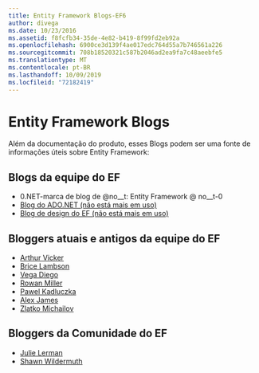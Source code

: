 ```yaml
---
title: Entity Framework Blogs-EF6
author: divega
ms.date: 10/23/2016
ms.assetid: f8fcfb34-35de-4e82-b419-8f99fd2eb92a
ms.openlocfilehash: 6900ce3d139f4ae017edc764d55a7b746561a226
ms.sourcegitcommit: 708b18520321c587b2046ad2ea9fa7c48aeebfe5
ms.translationtype: MT
ms.contentlocale: pt-BR
ms.lasthandoff: 10/09/2019
ms.locfileid: "72182419"
---
```

# <a name="entity-framework-blogs"></a>Entity Framework Blogs
Além da documentação do produto, esses Blogs podem ser uma fonte de informações úteis sobre Entity Framework:

## <a name="ef-team-blogs"></a>Blogs da equipe do EF

- 0\.NET-marca de blog de @no__t: Entity Framework @ no__t-0
- [Blog do ADO.NET (não está mais em uso)](https://blogs.msdn.microsoft.com/adonet/)
- [Blog de design do EF (não está mais em uso)](https://blogs.msdn.microsoft.com/efdesign/)

## <a name="current-and-former-ef-team-bloggers"></a>Bloggers atuais e antigos da equipe do EF

- [Arthur Vicker](https://blog.oneunicorn.com/tag/entity-framework/)
- [Brice Lambson](https://www.bricelam.net/)
- [Vega Diego](https://blogs.msdn.microsoft.com/diego/)
- [Rowan Miller](https://romiller.com/category/entity-framework/)
- [Pawel Kadluczka](https://blog.3d-logic.com/category/entity-framework/)
- [Alex James](https://blogs.msdn.microsoft.com/alexj/tag/entity-framework/)
- [Zlatko Michailov](https://blogs.msdn.microsoft.com/esql/tag/entity-framework/)

## <a name="ef-community-bloggers"></a>Bloggers da Comunidade do EF

- [Julie Lerman](https://thedatafarm.com/blog/)  
- [Shawn Wildermuth](https://wildermuth.com/Tag/%20Entity%20Framework)  
